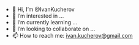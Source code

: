- 👋 Hi, I’m @IvanKucherov
- 👀 I’m interested in ...
- 🌱 I’m currently learning ...
- 💞️ I’m looking to collaborate on ...
- 📫 How to reach me: ivan.kucherov@gmail.com

<!---
IvanKucherov/IvanKucherov is a ✨ special ✨ repository because its `README.md` (this file) appears on your GitHub profile.
You can click the Preview link to take a look at your changes.
--->
